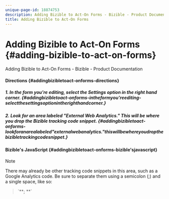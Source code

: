 ```yaml
---
unique-page-id: 18874753
description: Adding Bizible to Act-On Forms - Bizible - Product Documentation
title: Adding Bizible to Act-On Forms
---
```


# Adding Bizible to Act-On Forms {#adding-bizible-to-act-on-forms}

Adding Bizible to Act-On Forms - Bizible - Product Documentation

#### Directions {#addingbizibletoact-onforms-directions}

##### 1. In the form you're editing, select the Settings option in the right hand corner. {#addingbizibletoact-onforms-intheformyou'reediting-selectthesettingsoptionintherighthandcorner.}

##### 2. Look for an area labeled "External Web Analytics." This will be where you drop the Bizible tracking code snippet. {#addingbizibletoact-onforms-lookforanarealabeled"externalwebanalytics."thiswillbewhereyoudropthebizibletrackingcodesnippet.}

#### Bizible's JavaScript {#addingbizibletoact-onforms-bizible'sjavascript}

*<script type="text/javascript" src="//cdn.bizible.com/scripts/bizible.js" async=""></script>*

>[!NOTE]
>
>There may already be other tracking code snippets in this area, such as a Google Analytics code. Be sure to separate them using a semicolon (;) and a single space, like so:   
  
><script type="text/javascript" src="//cdn.bizible.com/scripts/bizible.js" async=""></script> `**; **`<script async="true" type="someothercode" src="someotherfile.js" ></script>

